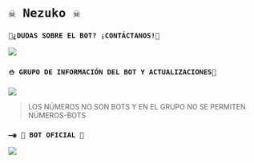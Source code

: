 # `☠️ Nezuko ☠️` 

### `🏓¿DUDAS SOBRE EL BOT? ¡CONTÁCTANOS!🍁`
<a href="https://wa.me/56972069343" target="blank"><img src="https://img.shields.io/badge/OFC-INEFFABLE_MVRCO-25D366?style=for-the-badge&logo=whatsapp&logoColor=white" /></a>

### `⛄ GRUPO DE INFORMACIÓN DEL BOT Y ACTUALIZACIONES🧿`
<a href="https://chat.whatsapp.com/FmXpGxBxDFHBXTmC5wMFGt?mode=ems_copy_c" target="blank"><img src="https://img.shields.io/badge/GRUPO_DE_SOPORTE-25D366?style=for-the-badge&logo=whatsapp&logoColor=white" /></a>

> LOS NÚMEROS NO SON BOTS Y EN EL GRUPO NO SE PERMITEN NÚMEROS-BOTS

### `—◉ 🤖 BOT OFICIAL 🤖`
<a href="https://wa.me/56972069343" target="blank"><img src="https://img.shields.io/badge/BOT-Nezuko_BOT-25D366?style=for-the-badge&logo=whatsapp&logoColor=white" /></a>
